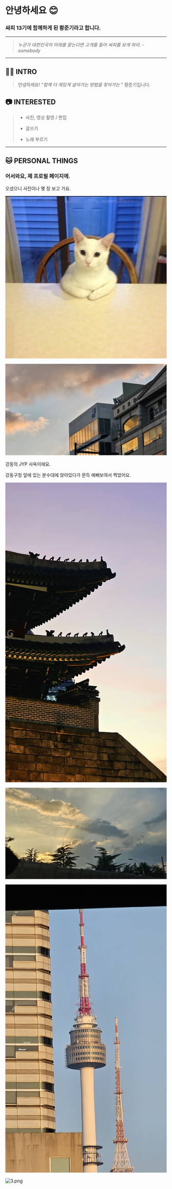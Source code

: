 # 안녕하세요 :blush:

### 싸피 13기에 함께하게 된 황준기라고 합니다.

---


> *누군가 대한민국의 미래를 묻는다면 고개를 들어 싸피를 보게 하라. - somebody*

---

## :raising_hand_man: INTRO

> 안녕하세요! "*함께 더 재밌게 살아가는 방법을 찾아가는* " 황준기입니다.
> 

## :camera: INTERESTED

> - 사진, 영상 촬영 / 편집
> 
> - 글쓰기
> 
> - 노래 부르기

---

## :cat: PERSONAL THINGS

### 어서와요, 제 프로필 페이지에.

오셨으니 사진이나 몇 장 보고 가요.

![cat.jpg](./img/cat.jpg)

![4.jpg](./img/4.jpg)

강동의 JYP 사옥이에요.

강동구청 앞에 있는 분수대에 앉아있다가 문득 예뻐보여서 찍었어요.

![1.jpg](./img/1.jpg)

![5.jpg](./img/5.jpg)

![6.jpg](./img/6.jpg)

![3.png](./img/3.png)
